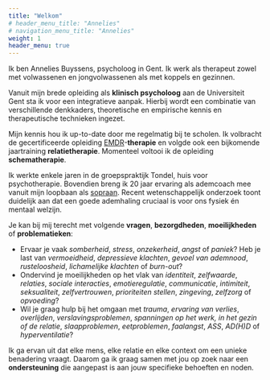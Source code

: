 ```yaml
---
title: "Welkom"
# header_menu_title: "Annelies"
# navigation_menu_title: "Annelies"
weight: 1
header_menu: true
---
```


Ik ben Annelies Buyssens, psycholoog in Gent. Ik werk als therapeut zowel met volwassenen en jongvolwassenen als met koppels en gezinnen.

Vanuit mijn brede opleiding als **klinisch psycholoog** aan de Universiteit Gent sta ik voor een integratieve aanpak. Hierbij wordt een combinatie van verschillende denkkaders, theoretische en empirische kennis en therapeutische technieken ingezet.

Mijn kennis hou ik up-to-date door me regelmatig bij te scholen. Ik volbracht de gecertificeerde opleiding [EMDR](https://emdr-belgium.be/)-**therapie** en volgde ook een bijkomende jaartraining **relatietherapie**. Momenteel voltooi ik de opleiding **schematherapie**.

Ik werkte enkele jaren in de groepspraktijk Tondel, huis voor psychotherapie. Bovendien breng ik 20 jaar ervaring als ademcoach mee vanuit mijn loopbaan als [sopraan](/sopraan). Recent wetenschappelijk onderzoek toont duidelijk aan dat een goede ademhaling cruciaal is voor ons fysiek én mentaal welzijn.

Je kan bij mij terecht met volgende **vragen**, **bezorgdheden**, **moeilijkheden** of
**problematieken**:

* Ervaar je vaak *somberheid*, *stress*, *onzekerheid*, *angst* of *paniek*? Heb je last van *vermoeidheid*, *depressieve klachten*, *gevoel van ademnood*, *rusteloosheid*, *lichamelijke klachten* of *burn-out*?
* Ondervind je moeilijkheden op het vlak van *identiteit*, *zelfwaarde*, *relaties*, *sociale interacties*, *emotieregulatie*, *communicatie*, *intimiteit*, *seksualiteit*, *zelfvertrouwen*, *prioriteiten stellen*, *zingeving*, *zelfzorg* of *opvoeding*?
* Wil je graag hulp bij het omgaan met *trauma*, *ervaring van verlies*, *overlijden*, *verslavingsproblemen*, *spanningen op het werk, in het gezin of de relatie*, *slaapproblemen*, *eetproblemen*, *faalangst*, *ASS*, *AD(H)D* of *hyperventilatie*?

Ik ga ervan uit dat elke mens, elke relatie en elke context om een unieke benadering vraagt.
Daarom ga ik graag samen met jou op zoek naar een **ondersteuning** die aangepast is aan jouw specifieke behoeften en noden.




